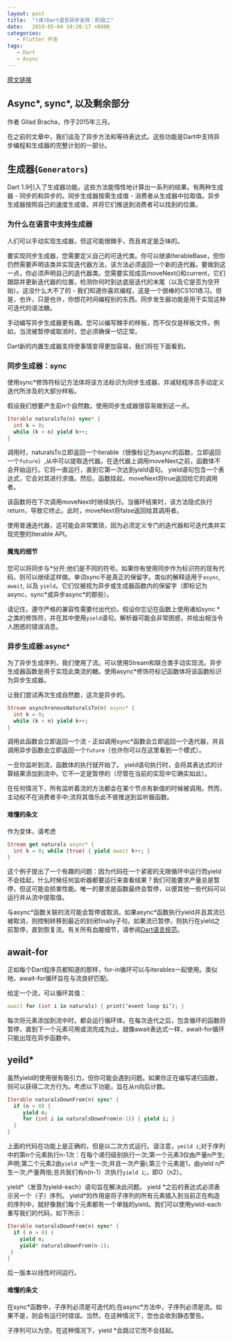 ```yaml
---
layout: post
title:  "(译)Dart语言异步支持：阶段二"
date:   2019-05-04 10:20:17 +0800
categories: 
   - Flutter 开发
tags:
   - Dart
   - Async
---
```


[原文链接](https://www.dartlang.org/articles/language/beyond-async)

## Async\*, sync\*, 以及剩余部分
作者 Gilad Bracha，作于2015年三月。

在之前的文章中，我们谈及了异步方法和等待表达式。这些功能是Dart中支持异步编程和生成器的完整计划的一部分。

<!--more-->


## 生成器(`Generators`)

Dart 1.9引入了生成器功能。这些方法能惰性地计算出一系列的结果。有两种生成器 - 同步的和异步的。同步生成器按需生成值 - 消费者从生成器中拉取值。异步生成器按照自己的速度生成值，并将它们推送到消费者可以找到的位置。

### 为什么在语言中支持生成器

人们可以手动实现生成器，但这可能很棘手，而且肯定是乏味的。

要实现同步生成器，您需要定义自己的可迭代类。你可以继承IterableBase，但你仍然需要声明该类并实现迭代器方法，该方法必须返回一个新的迭代器。要做到这一点，你必须声明自己的迭代器类。您需要实现成员moveNext()和current，它们跟踪并更新迭代器的位置，检测你何时到达底层迭代的末尾（以及它是否为空开始）。这没什么大不了的 - 我们知道你喜欢编程，这是一个很棒的CS101练习。但是，也许，只是也许，你想花时间编程别的东西。同步发生器功能是用于实现这种可迭代的语法糖。

手动编写异步生成器更有趣。您可以编写棘手的样板，而不仅仅是样板文件。例如，当流被暂停或取消时，您必须确保一切正常。

Dart新的内置生成器支持使事情变得更加容易，我们将在下面看到。

### 同步生成器：sync

使用sync\*修饰符标记方法体将该方法标识为同步生成器，并减轻程序员手动定义迭代所涉及的大部分样板。

假设我们想要产生前n个自然数。使用同步生成器很容易做到这一点。

```dart
Iterable naturalsTo(n) sync* {
  int k = 0;
  while (k < n) yield k++;
}
```

调用时，naturalsTo立即返回一个iterable（很像标记为async的函数，立即返回一个`future`）,从中可以提取迭代器。在迭代器上调用moveNext之前，函数体不会开始运行。它将一直运行，直到它第一次达到yield语句。 yield语句包含一个表达式，它会对其进行求值。然后，函数挂起，moveNext将true返回给它的调用者。

该函数将在下次调用moveNext时继续执行。当循环结束时，该方法隐式执行return，导致它终止。此时，moveNext将false返回给其调用者。

使用普通迭代器，这可能会非常繁琐，因为必须定义专门的迭代器和可迭代类并实现完整的Iterable API。

#### 魔鬼的细节

您可以将同步与\*分开;他们是不同的符号。如果你有使用同步作为标识符的现有代码，则可以继续这样做。单词sync不是真正的保留字。类似的解释适用于`async`, `await`, 以及 `yield`。它们仅被视为异步或生成器函数内的保留字（即标记为async，sync\*或异步async\*的那些）。

请记住，遵守严格的兼容性需要付出代价。假设你忘记在函数上使用诸如sync *之类的修饰符，并在其中使用`yield`语句。解析器可能会非常困惑，并给出相当令人困惑的错误消息。

### 异步生成器:async*

为了异步生成序列，我们使用了流。可以使用Stream和联合类手动实现流。异步生成器函数是用于实现此类流的糖。使用async\*修饰符标记函数体将该函数标识为异步生成器。

让我们尝试再次生成自然数，这次是异步的。

```dart
Stream asynchronousNaturalsTo(n) async* {
  int k = 0;
  while (k < n) yield k++;
}
```

调用此函数会立即返回一个流 - 正如调用sync\*函数会立即返回一个迭代器，并且调用异步函数会立即返回一个`future`（也许你可以在这里看到一个模式）。

一旦你监听到流，函数体的执行就开始了。 yield语句执行时，会将其表达式的计算结果添加到流中。它不一定是暂停的（尽管在当前的实现中它确实如此）。

在任何情况下，所有监听着流的方法都会在某个节点有新值的时候被调用。然而，主动权不在消费者手中;流将其值乐此不彼推送到监听器函数。

#### 难懂的条文
作为变体，请考虑

```dart
Stream get naturals async* {
  int k = 0; while (true) { yield await k++; }
}
```

这个例子提出了一个有趣的问题：因为代码在一个紧密的无限循环中运行而yield不会挂起，什么时候任何监听器都要运行来查看结果？我们可能要求产量总是暂停，但这可能会损害性能。唯一的要求是函数最终会暂停，以便其他一些代码可以运行并从流中提取值。

与async\*函数关联的流可能会暂停或取消。如果async\*函数执行yield并且其流已被取消，则控制转移到最近的封闭finally子句。如果流已暂停，则执行在yield之前暂停，直到恢复流。有关所有血腥细节，请参阅[Dart语言规范](https://www.dartlang.org/guides/language/spec)。

## await-for

正如每个Dart程序员都知道的那样，for-in循环可以与iterables一起使用。类似地，await-for循环旨在与流良好匹配。

给定一个流，可以循环其值：

```dart
await for (int i in naturals) { print(‘event loop $i’); }
```
每次将元素添加到流中时，都会运行循环体。在每次迭代之后，包含循环的函数将暂停，直到下一个元素可用或流完成为止。就像await表达式一样，await-for循环只能出现在异步函数中。

## yeild*

虽然yield的使用很有吸引力，但你可能会遇到问题。如果你正在编写递归函数，则可以获得二次方行为。考虑以下功能，旨在从n向后计数。

```dart
Iterable naturalsDownFrom(n) sync* {
  if (n > 0) {
     yield n;
     for (int i in naturalsDownFrom(n-1)) { yield i; }
  }
}
```

上面的代码在功能上是正确的，但是以二次方式运行。请注意，`yeild i`;对于序列中的第n个元素执行n-1次：在每个递归级别执行一次;第一个元素3仅由产量n产生;声明;第二个元素2由`yield n`产生一次;并且一次产量i;第三个元素是1，由yield n产生一次;产量两倍;总共我们有n(n-1）次执行`yield i`;，即O（n2）。

yield\*（发音为yield-each）语句旨在解决此问题。 yield \*之后的表达式必须表示另一个（子）序列。 yield\*的作用是将子序列的所有元素插入到当前正在构造的序列中，就好像我们每个元素都有一个单独的yield。我们可以使用yield-each重写我们的代码，如下所示：

```dart
Iterable naturalsDownFrom(n) sync* {
  if ( n > 0) {
    yield n;
    yield* naturalsDownFrom(n-1);
 }
}
```
后一版本以线性时间运行。

####  难懂的条文
在sync\*函数中，子序列必须是可迭代的;在async\*方法中，子序列必须是流。如果不是，则会有运行时错误。当然，在这种情况下，您也会收到静态警告。

子序列可以为空。在这种情况下，yield *会跳过它而不会挂起。


